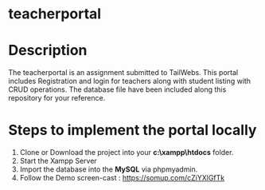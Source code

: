 # teacherportal

# Description
The teacherportal is an assignment submitted to TailWebs. This portal includes Registration and login for teachers along with student listing with CRUD operations.
The database file have been included along this repository for your reference.

# Steps to implement the portal locally
1. Clone or Download the project into your **c:\xampp\htdocs** folder.
2. Start the Xampp Server
3. Import the database into the **MySQL** via phpmyadmin.
4. Follow the Demo screen-cast :  https://somup.com/cZiYXlGfTk

